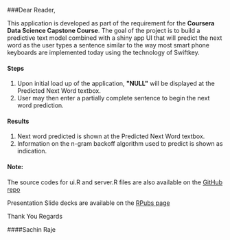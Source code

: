 ###Dear Reader,

This application is developed as part of the requirement for the **Coursera Data Science Capstone Course**. The goal of the project is to build a predictive text model combined with a shiny app UI that will predict the next word as the user types a sentence similar to the way most smart phone keyboards are implemented today using the technology of Swiftkey.

#### Steps
1. Upon initial load up of the application, **"NULL"** will be displayed at the Predicted Next Word textbox.
2. User may then enter a partially complete sentence to begin the next word prediction.


#### Results
1. Next word predicted is shown at the Predicted Next Word textbox.
2. Information on the n-gram backoff algorithm used to predict is shown as indication.

#### Note:
The source codes for ui.R and server.R files are also available on the [GitHub repo](https://github.com/sachinvraje/capstone)

Presentation Slide decks are available on the [RPubs page](http://rpubs.com/sachinvraje/capstone)

Thank You
Regards

####Sachin Raje
